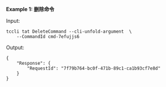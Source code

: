 **Example 1: 删除命令**



Input: 

```
tccli tat DeleteCommand --cli-unfold-argument  \
    --CommandId cmd-7efujjs6
```

Output: 
```
{
    "Response": {
        "RequestId": "7f79b764-bc0f-471b-89c1-ca1b93cf7e8d"
    }
}
```

